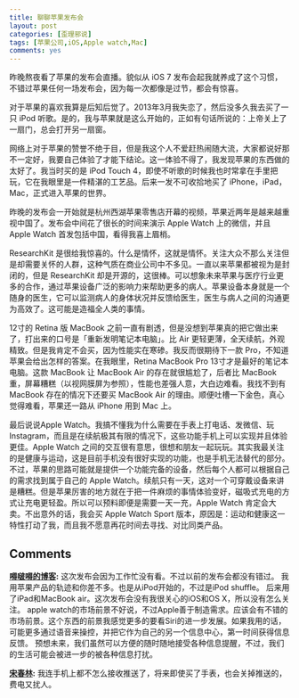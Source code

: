 ```yaml
---
title: 聊聊苹果发布会
layout: post
categories: [歪理邪说]
tags: [苹果公司,iOS,Apple watch,Mac]
comments: yes
---
```



昨晚熬夜看了苹果的发布会直播。貌似从 iOS 7 发布会起我就养成了这个习惯，不错过苹果任何一场发布会，因为每一次都像是过节，都会有惊喜。 

对于苹果的喜欢我算是后知后觉了。2013年3月我失恋了，然后没多久我去买了一只 iPod 听歌。是的，我与苹果就是这么开始的，正如有句话所说的：上帝关上了一扇门，总会打开另一扇窗。 

网络上对于苹果的赞誉不绝于目，但是我这个人不爱赶热闹随大流，大家都说好那不一定好，我要自己体验了才能下结论。这一体验不得了，我发现苹果的东西做的太好了。我当时买的是 iPod Touch 4，即使不听歌的时候我也时常拿在手里把玩，它在我眼里是一件精湛的工艺品。后来一发不可收拾地买了 iPhone，iPad，Mac，正式进入苹果的世界。 

昨晚的发布会一开始就是杭州西湖苹果零售店开幕的视频，苹果近两年是越来越重视中国了。发布会中间花了很长的时间来演示 Apple Watch 上的微信，并且 Apple Watch 首发包括中国，看得我喜上眉梢。 

ResearchKit 是很给我惊喜的。什么是情怀，这就是情怀。关注大众不那么关注但是却需要关怀的人群，这种气质在商业公司中不多见。一直以来苹果都被视为是封闭的，但是 ResearchKit 却是开源的，这很棒。可以想象未来苹果与医疗行业更多的合作，通过苹果设备广泛的影响力来帮助更多的病人。苹果设备本身就是一个随身的医生，它可以监测病人的身体状况并反馈给医生，医生与病人之间的沟通更为高效了。这可能是造福全人类的事情。 

12寸的 Retina 版 MacBook 之前一直有剧透，但是没想到苹果真的把它做出来了，打出来的口号是「重新发明笔记本电脑」。比 Air 更轻更薄，全天续航，外观精致。但是我肯定不会买，因为性能实在寒碜。我反而很期待下一款 Pro，不知道苹果会给出怎样的答案。在我眼里，Retina MacBook Pro 13寸才是最好的笔记本电脑。这款 MacBook 让 MacBook Air 的存在就很尴尬了，后者比 MacBook 重，屏幕糟糕（以视网膜屏为参照），性能也差强人意，大白边难看。我找不到有 MacBook 存在的情况下还要买 MacBook Air 的理由。顺便吐槽一下金色，真心觉得难看，苹果还一路从 iPhone 用到 Mac 上。 

最后说说Apple Watch。我搞不懂我为什么需要在手表上打电话、发微信、玩 Instagram，而且是在续航极其有限的情况下，这些功能手机上可以实现并且体验更佳。Apple Watch 之间的交互很有意思，很想和朋友一起玩玩。其实我最关注的是健康与运动，这是目前手机没有很好实现的功能，也是手机无法替代的部分。不过，苹果的思路可能就是提供一个功能完备的设备，然后每个人都可以根据自己的需求找到属于自己的 Apple Watch。续航只有一天，这对一个可穿戴设备来讲是糟糕。但是苹果厉害的地方就在于把一件麻烦的事情体验变好，磁吸式充电的方式让充电更轻盈。所以可以预料即便是需要一天一充，Apple Watch 肯定会大卖。不出意外的话，我会买 Apple Watch Sport 版本，原因是：运动和健康这一特性打动了我，而且我不愿意再花时间去寻找、对比同类产品。

## Comments

**[嘚啵嘚的博客](#33981 "2015-03-12 12:29:04"):** 这次发布会因为工作忙没有看。不过以前的发布会都没有错过。 我用苹果产品的轨迹和你差不多。也是从iPod开始的，不过是iPod shuffle。 后来用了iPad和MacBook air。这次发布会没有我很关心的iOS和OS X，所以没有怎么关注。 apple watch的市场前景不好说，不过Apple善于制造需求。应该会有不错的市场前景。这个东西的前景我感觉更多的要看Siri的进一步发展。如果我用的话，可能更多通过语音来操控，并把它作为自己的另一个信息中心，第一时间获得信息反馈。 预想未来，我们虽然可以方便的随时随地接受各种信息提醒，不过，我们的生活可能会被进一步的被各种信息打扰。

**[宋春林](#33997 "2015-03-12 21:33:34"):** 我连手机上都不怎么接收推送了，将来即使买了手表，也会关掉推送的，费电又扰人。

